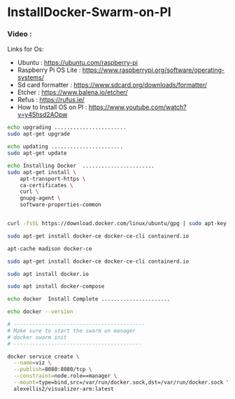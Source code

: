 # InstallDocker-Swarm-on-PI
### Video : 


Links for Os:
* Ubuntu : https://ubuntu.com/raspberry-pi
* Raspberry Pi OS Lite : https://www.raspberrypi.org/software/operating-systems/
* Sd card formatter : https://www.sdcard.org/downloads/formatter/
* Etcher : https://www.balena.io/etcher/
* Refus : https://rufus.ie/
* How to Install OS on PI : https://www.youtube.com/watch?v=y45hsd2AOpw


```bash
echo upgrading .......................
sudo apt-get upgrade

echo updating .......................
sudo apt-get update

echo Installing Docker  .......................
sudo apt-get install \
    apt-transport-https \
    ca-certificates \
    curl \
    gnupg-agent \
    software-properties-common


curl -fsSL https://download.docker.com/linux/ubuntu/gpg | sudo apt-key add -

sudo apt-get install docker-ce docker-ce-cli containerd.io

apt-cache madison docker-ce

sudo apt-get install docker-ce docker-ce-cli containerd.io

sudo apt install docker.io

sudo apt install docker-compose

echo docker  Install Complete ......................

echo docker --version

# ------------------------------------------
# Make sure to start the swarm on manager
# docker swarm init
# -----------------------------------------

docker service create \
  --name=viz \
  --publish=8080:8080/tcp \
  --constraint=node.role==manager \
  --mount=type=bind,src=/var/run/docker.sock,dst=/var/run/docker.sock \
  alexellis2/visualizer-arm:latest


```
